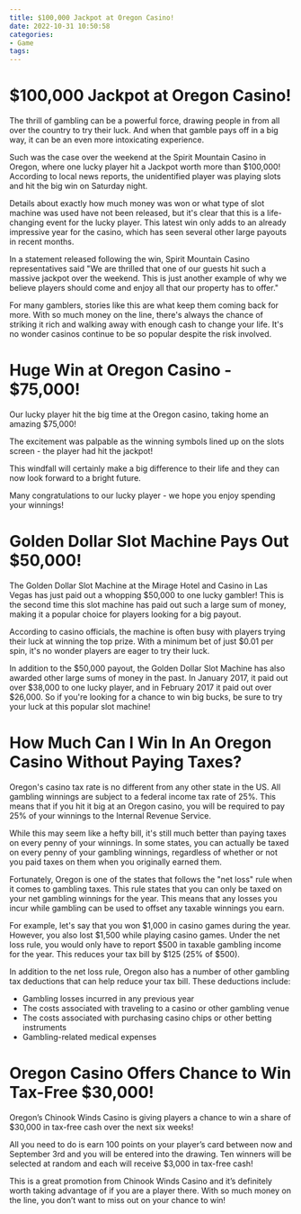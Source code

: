 ```yaml
---
title: $100,000 Jackpot at Oregon Casino!
date: 2022-10-31 10:50:58
categories:
- Game
tags:
---
```



#  $100,000 Jackpot at Oregon Casino!

The thrill of gambling can be a powerful force, drawing people in from all over the country to try their luck. And when that gamble pays off in a big way, it can be an even more intoxicating experience.

Such was the case over the weekend at the Spirit Mountain Casino in Oregon, where one lucky player hit a Jackpot worth more than $100,000! According to local news reports, the unidentified player was playing slots and hit the big win on Saturday night.

Details about exactly how much money was won or what type of slot machine was used have not been released, but it's clear that this is a life-changing event for the lucky player. This latest win only adds to an already impressive year for the casino, which has seen several other large payouts in recent months.

In a statement released following the win, Spirit Mountain Casino representatives said "We are thrilled that one of our guests hit such a massive jackpot over the weekend. This is just another example of why we believe players should come and enjoy all that our property has to offer."

For many gamblers, stories like this are what keep them coming back for more. With so much money on the line, there's always the chance of striking it rich and walking away with enough cash to change your life. It's no wonder casinos continue to be so popular despite the risk involved.

#  Huge Win at Oregon Casino - $75,000!

Our lucky player hit the big time at the Oregon casino, taking home an amazing $75,000!

The excitement was palpable as the winning symbols lined up on the slots screen - the player had hit the jackpot!

This windfall will certainly make a big difference to their life and they can now look forward to a bright future.

Many congratulations to our lucky player - we hope you enjoy spending your winnings!

#  Golden Dollar Slot Machine Pays Out $50,000!

The Golden Dollar Slot Machine at the Mirage Hotel and Casino in Las Vegas has just paid out a whopping $50,000 to one lucky gambler! This is the second time this slot machine has paid out such a large sum of money, making it a popular choice for players looking for a big payout.

According to casino officials, the machine is often busy with players trying their luck at winning the top prize. With a minimum bet of just $0.01 per spin, it's no wonder players are eager to try their luck.

In addition to the $50,000 payout, the Golden Dollar Slot Machine has also awarded other large sums of money in the past. In January 2017, it paid out over $38,000 to one lucky player, and in February 2017 it paid out over $26,000. So if you're looking for a chance to win big bucks, be sure to try your luck at this popular slot machine!

#  How Much Can I Win In An Oregon Casino Without Paying Taxes?

Oregon's casino tax rate is no different from any other state in the US. All gambling winnings are subject to a federal income tax rate of 25%. This means that if you hit it big at an Oregon casino, you will be required to pay 25% of your winnings to the Internal Revenue Service.

While this may seem like a hefty bill, it's still much better than paying taxes on every penny of your winnings. In some states, you can actually be taxed on every penny of your gambling winnings, regardless of whether or not you paid taxes on them when you originally earned them.

Fortunately, Oregon is one of the states that follows the "net loss" rule when it comes to gambling taxes. This rule states that you can only be taxed on your net gambling winnings for the year. This means that any losses you incur while gambling can be used to offset any taxable winnings you earn.

For example, let's say that you won $1,000 in casino games during the year. However, you also lost $1,500 while playing casino games. Under the net loss rule, you would only have to report $500 in taxable gambling income for the year. This reduces your tax bill by $125 (25% of $500).

In addition to the net loss rule, Oregon also has a number of other gambling tax deductions that can help reduce your tax bill. These deductions include:

- Gambling losses incurred in any previous year
- The costs associated with traveling to a casino or other gambling venue
- The costs associated with purchasing casino chips or other betting instruments
- Gambling-related medical expenses

#  Oregon Casino Offers Chance to Win Tax-Free $30,000!

Oregon’s Chinook Winds Casino is giving players a chance to win a share of $30,000 in tax-free cash over the next six weeks!

All you need to do is earn 100 points on your player’s card between now and September 3rd and you will be entered into the drawing. Ten winners will be selected at random and each will receive $3,000 in tax-free cash!

This is a great promotion from Chinook Winds Casino and it’s definitely worth taking advantage of if you are a player there. With so much money on the line, you don’t want to miss out on your chance to win!